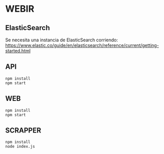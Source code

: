 # WEBIR

## ElasticSearch
Se necesita una instancia de ElasticSearch corriendo: https://www.elastic.co/guide/en/elasticsearch/reference/current/getting-started.html

## API
```
npm install
npm start
```

## WEB
```
npm install
npm start
```

## SCRAPPER
```
npm install
node index.js
```
